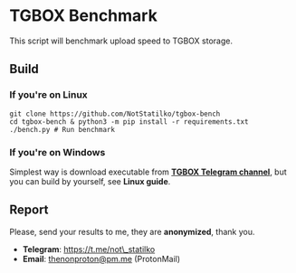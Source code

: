 # TGBOX Benchmark

This script will benchmark upload speed to TGBOX storage.

## Build

### If you're on Linux
```
git clone https://github.com/NotStatilko/tgbox-bench
cd tgbox-bench & python3 -m pip install -r requirements.txt
./bench.py # Run benchmark
```
### If you're on Windows

Simplest way is download executable from [**TGBOX Telegram channel**](https://t.me/nontgbox),
but you can build by yourself, see **Linux guide**.

## Report

Please, send your results to me, they are **anonymized**, thank you.

* **Telegram**: https://t.me/not\_statilko
* **Email**: thenonproton@pm.me (ProtonMail)
